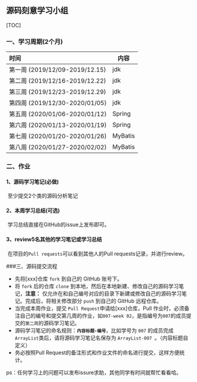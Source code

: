## 源码刻意学习小组

[TOC]

 

### 一、学习周期(2个月)

| 时间                             | 内容      | 
| :------------------------------- | -------  | 
| 第一周   (2019/12/09-2019/12.15) | jdk     ||
| 第二周   (2019/12/16-2019/12.22) | jdk     ||
| 第三周   (2019/12/23-2019/12.29) | jdk     ||
| 第四周   (2019/12/30-2020/01/05) | jdk     ||
| 第五周   (2020/01/06-2020/01/12) | Spring  ||
| 第六周   (2020/01/13-2020/01/19) | Spring  ||
| 第七周   (2020/01/20-2020/01/26) | MyBatis ||
| 第八周   (2020/01/27-2020/02/02) | MyBatis ||

 

### 二、作业

#### 1、源码学习笔记(必做)

​	至少提交2个类的源码分析笔记

#### 2、本周学习总结(可选)

​	学习总结直接在GitHub的issue上发布即可。

#### 3、review5名其他的学习笔记或学习总结

​	在项目的`Pull requests`可以看到其他人的Pull requests记录，并进行review。
 


###三、源码提交流程
- 先将[xxx]仓库 `fork` 到自己的 GitHub 账号下。
- 将 `fork` 后的仓库 `clone` 到本地，然后在本地新建、修改自己的源码学习笔记，**注意：** 仅允许在和自己编号对应的目录下新建或修改自己的源码学习笔记。完成后，将相关修改部分 `push` 到自己的 GitHub 远程仓库。
- 当完成本周作业，提交 `Pull Request`申请给[xxx]仓库，Pull 作业时，必须备注自己的编号和提交第几周的作业，如`007-week 02`，是指编号为`007`的成员提交的`第二周`的源码学习笔记。
- 源码学习笔记的命名规则：**`内容标题-编号`**，比如学号为 `007` 的成员完成`ArrayList`类后，请将源码学习笔记名保存为 `ArrayList-007 `。（内容标题自定义）
- 务必按照Pull Request的备注形式和作业文件的命名进行提交，这样方便统计。



ps：任何学习上的问题可以发布issure求助，其他同学有时间就帮忙看看哈。
